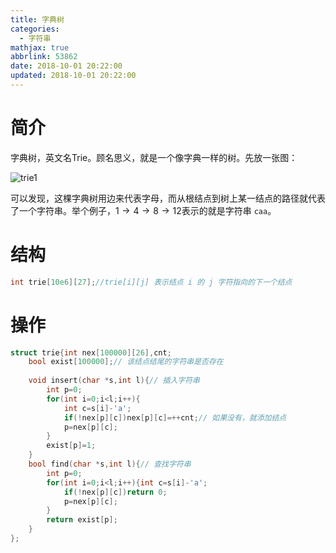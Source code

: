 ```yaml
---
title: 字典树
categories:
  - 字符串
mathjax: true
abbrlink: 53862
date: 2018-10-01 20:22:00
updated: 2018-10-01 20:22:00
---
```



# 简介
字典树，英文名Trie。顾名思义，就是一个像字典一样的树。先放一张图：

![trie1](https://hexo-source-1257756441.cos.ap-chengdu.myqcloud.com/2019/07/12/165207.png)

可以发现，这棵字典树用边来代表字母，而从根结点到树上某一结点的路径就代表了一个字符串。举个例子，$1\to4\to 8\to 12$表示的就是字符串 `caa`。

# 结构
```cpp
int trie[10e6][27];//trie[i][j] 表示结点 i 的 j 字符指向的下一个结点
```
# 操作
```cpp
struct trie{int nex[100000][26],cnt;
	bool exist[100000];// 该结点结尾的字符串是否存在
	
	void insert(char *s,int l){// 插入字符串
		int p=0;
		for(int i=0;i<l;i++){
            int c=s[i]-'a';
			if(!nex[p][c])nex[p][c]=++cnt;// 如果没有，就添加结点
			p=nex[p][c];
		}
		exist[p]=1;
	}
	bool find(char *s,int l){// 查找字符串
		int p=0;
		for(int i=0;i<l;i++){int c=s[i]-'a';
			if(!nex[p][c])return 0;
			p=nex[p][c];
		}
		return exist[p];
	}	
};
```